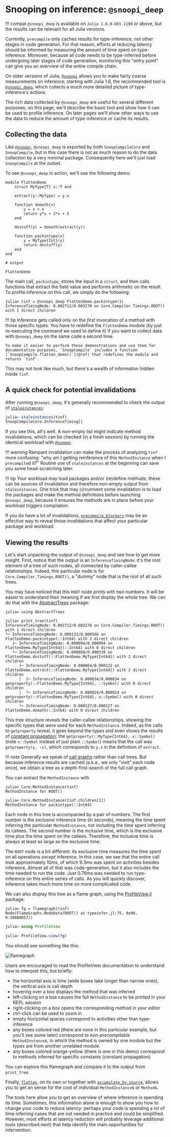 # Snooping on inference: `@snoopi_deep`

!!! compat
    `@snoopi_deep` is available on `Julia 1.6.0-DEV.1190` or above, but the results can be relevant for all Julia versions.

Currently, `precompile` only caches results for type-inference, not other stages in code generation.
For that reason, efforts at reducing latency should be informed by measuring the amount of time spent on type-inference.
Moreover, because all code needs to be type-inferred before undergoing later stages of code generation, monitoring this "entry point" can give you an overview of the entire compile chain.

On older versions of Julia, [`@snoopi`](@ref) allows you to make fairly coarse measurements on inference;
starting with Julia 1.6, the recommended tool is [`@snoopi_deep`](@ref), which collects a much more detailed picture of type-inference's actions.

The rich data collected by `@snoopi_deep` are useful for several different purposes;
on this page, we'll describe the basic tool and show how it can be used to profile inference.
On later pages we'll show other ways to use the data to reduce the amount of type-inference or cache its results.

## Collecting the data

Like [`@snoopr`](@ref), `@snoopi_deep` is exported by both `SnoopCompileCore` and `SnoopCompile`, but in this case there is not as much reason to do the data collection by a very minimal package.  Consequently here we'll just load `SnoopCompile` at the outset.

To see `@snoopi_deep` in action, we'll use the following demo:

```jldoctest flatten-demo
module FlattenDemo
    struct MyType{T} x::T end

    extract(y::MyType) = y.x

    function domath(x)
        y = x + x
        return y*x + 2*x + 5
    end

    dostuff(y) = domath(extract(y))

    function packintype(x)
        y = MyType{Int}(x)
        return dostuff(y)
    end
end

# output

FlattenDemo
```

The main call, `packintype`, stores the input in a `struct`, and then calls functions that extract the field value and performs arithmetic on the result.
To profile inference on this call, we simply do the following:

```jldoctest flatten-demo; setup=:(using SnoopCompile), filter=r"([0-9]*\.?[0-9]+([eE][-+]?[0-9]+)?|WARNING: replacing module FlattenDemo\.\n)"
julia> tinf = @snoopi_deep FlattenDemo.packintype(1)
InferenceTimingNode: 0.002712/0.003278 on Core.Compiler.Timings.ROOT() with 1 direct children
```

!!! tip
    Inference gets called only on the *first* invocation of a method with those specific types. You have to redefine the `FlattenDemo` module (by just re-executing the command we used to define it) if you want to collect data with `@snoopi_deep` on the same code a second time.

    To make it easier to perform these demonstrations and use them for documentation purposes, `SnoopCompile` includes a function [`SnoopCompile.flatten_demo()`](@ref) that redefines the module and returns `tinf`.

This may not look like much, but there's a wealth of information hidden inside `tinf`.

## A quick check for potential invalidations


After running `@snoopi_deep`, it's generally recommended to check the output of [`staleinstances`](@ref):
```julia
julia> staleinstances(tinf)
SnoopCompileCore.InferenceTiming[]
```

If you see this, all's well.
A non-empty list might indicate method invalidations, which can be checked (in a fresh session) by running the identical workload with [`@snoopr`](@ref).

!!! warning
    Rampant invalidation can make the process of analyzing `tinf` more confusing: "why am I getting reinference of this `MethodInstance` when I `precompile`d it?" Routine use of `staleinstances` at the beginning can save you some head-scratching later.

!!! tip
    Your workload may load packages and/or (re)define methods; these can be sources of invalidation and therefore non-empty output
    from `staleinstances`.
    One trick that may circumvent some invalidation is to load the packages and make the method definitions before launching `@snoopi_deep`, because it ensures the methods are in place
    before your workload triggers compilation.

If you do have a lot of invalidations, [`precompile_blockers`](@ref) may be an effective way to reveal those invalidations that affect your particular package and workload.

## Viewing the results

Let's start unpacking the output of `@snoopi_deep` and see how to get more insight.
First, notice that the output is an `InferenceTimingNode`: it's the root element of a tree of such nodes, all connected by caller-callee relationships.
Indeed, this particular node is for `Core.Compiler.Timings.ROOT()`, a "dummy" node that is the root of all such trees.

You may have noticed that this `ROOT` node prints with two numbers.
It will be easier to understand their meaning if we first display the whole tree.
We can do that with the [AbstractTrees](https://github.com/JuliaCollections/AbstractTrees.jl) package:

```jldoctest flatten-demo; filter=r"[0-9]*\.?[0-9]+([eE][-+]?[0-9]+)?"
julia> using AbstractTrees

julia> print_tree(tinf)
InferenceTimingNode: 0.002712/0.003278 on Core.Compiler.Timings.ROOT() with 1 direct children
└─ InferenceTimingNode: 0.000133/0.000566 on FlattenDemo.packintype(::Int64) with 2 direct children
   ├─ InferenceTimingNode: 0.000094/0.000094 on FlattenDemo.MyType{Int64}(::Int64) with 0 direct children
   └─ InferenceTimingNode: 0.000089/0.000339 on FlattenDemo.dostuff(::FlattenDemo.MyType{Int64}) with 2 direct children
      ├─ InferenceTimingNode: 0.000064/0.000122 on FlattenDemo.extract(::FlattenDemo.MyType{Int64}) with 2 direct children
      │  ├─ InferenceTimingNode: 0.000034/0.000034 on getproperty(::FlattenDemo.MyType{Int64}, ::Symbol) with 0 direct children
      │  └─ InferenceTimingNode: 0.000024/0.000024 on getproperty(::FlattenDemo.MyType{Int64}, x::Symbol) with 0 direct children
      └─ InferenceTimingNode: 0.000127/0.000127 on FlattenDemo.domath(::Int64) with 0 direct children
```

This tree structure reveals the caller-callee relationships, showing the specific types that were used for each `MethodInstance`.
Indeed, as the calls to `getproperty` reveal, it goes beyond the types and even shows the results of [constant propagation](https://en.wikipedia.org/wiki/Constant_folding);
the `getproperty(::MyType{Int64}, x::Symbol)` (note `x::Symbol` instead of just plain `::Symbol`) means that the call was `getproperty(y, :x)`, which corresponds to `y.x` in the definition of `extract`.

!!! note
    Generally we speak of [call graphs](https://en.wikipedia.org/wiki/Call_graph) rather than call trees.
    But because inference results are cached (a.k.a., we only "visit" each node once), we obtain a tree as a depth-first-search of the full call graph.

You can extract the `MethodInstance` with

```jldoctest flatten-demo
julia> Core.MethodInstance(tinf)
MethodInstance for ROOT()

julia> Core.MethodInstance(tinf.children[1])
MethodInstance for packintype(::Int64)
```

Each node in this tree is accompanied by a pair of numbers.
The first number is the *exclusive* inference time (in seconds), meaning the time spent inferring the particular `MethodInstance`, not including the time spent inferring its callees.
The second number is the *inclusive* time, which is the exclusive time plus the time spent on the callees.
Therefore, the inclusive time is always at least as large as the exclusive time.

The `ROOT` node is a bit different: its exclusive time measures the time spent on all operations *except* inference.
In this case, we see that the entire call took approximately 10ms, of which 9.3ms was spent on activities besides inference.
Almost all of that was code-generation, but it also includes the time needed to run the code.
Just 0.76ms was needed to run type-inference on this entire series of calls.
As you will quickly discover, inference takes much more time on more complicated code.

We can also display this tree as a flame graph, using the [ProfileView.jl](https://github.com/timholy/ProfileView.jl) package:

```jldoctest flatten-demo; filter=r":\d+"
julia> fg = flamegraph(tinf)
Node(FlameGraphs.NodeData(ROOT() at typeinfer.jl:75, 0x00, 0:10080857))
```

```julia
julia> using ProfileView

julia> ProfileView.view(fg)
```

You should see something like this:

![flamegraph](assets/flamegraph-flatten-demo.png)

Users are encouraged to read the ProfileView documentation to understand how to interpret this, but briefly:

- the horizontal axis is time (wide boxes take longer than narrow ones), the vertical axis is call depth
- hovering over a box displays the method that was inferred
- left-clicking on a box causes the full `MethodInstance` to be printed in your REPL session
- right-clicking on a box opens the corresponding method in your editor
- ctrl-click can be used to zoom in
- empty horizontal spaces correspond to activities other than type-inference
- any boxes colored red (there are none in this particular example, but you'll see some later) correspond to *non-precompilable* `MethodInstance`s, in which the method is owned by one module but the types are from another unrelated module.
- any boxes colored orange-yellow (there is one in this demo) correspond to methods inferred for specific constants (constant propagation)

You can explore this flamegraph and compare it to the output from `print_tree`.

Finally, [`flatten`](@ref), on its own or together with [`accumulate_by_source`](@ref), allows you to get an sense for the cost of individual `MethodInstance`s or `Method`s.

The tools here allow you to get an overview of where inference is spending its time.
Sometimes, this information alone is enough to show you how to change your code to reduce latency: perhaps your code is spending a lot of time inferring cases that are not needed in practice and could be simplified.
However, most efforts at latency reduction will probably leverage additional tools (described next) that help identify the main opportunities for intervention.
